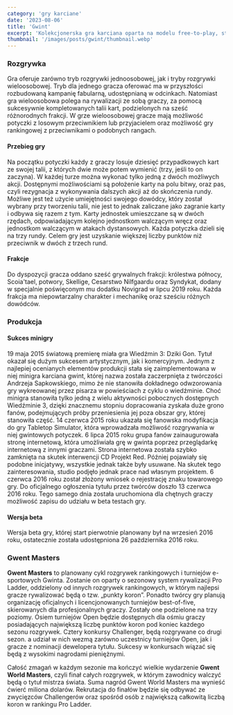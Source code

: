 ```yaml
---
category: 'gry karciane'
date: '2023-08-06'
title: 'Gwint'
excerpt: 'Kolekcjonerska gra karciana oparta na modelu free-to-play, stworzona przez polskie studio CD Projekt Red. Tytuł stanowi samodzielną, bardziej rozbudowaną wersję minigry, która po raz pierwszy pojawiła się w grze Wiedźmin 3: Dziki Gon i szybko okrzyknięta została jedną z najlepszych w historii branży.'
thumbnail: '/images/posts/gwint/thumbnail.webp'
---
```


### Rozgrywka

Gra oferuje zarówno tryb rozgrywki jednoosobowej, jak i tryby rozgrywki wieloosobowej. Tryb dla jednego gracza oferować ma w przyszłości rozbudowaną kampanię fabularną, udostępnianą w odcinkach. Natomiast gra wieloosobowa polega na rywalizacji ze sobą graczy, za pomocą sukcesywnie kompletowanych talii kart, podzielonych na sześć różnorodnych frakcji. W grze wieloosobowej gracze mają możliwość potyczki z losowym przeciwnikiem lub przyjacielem oraz możliwość gry rankingowej z przeciwnikami o podobnych rangach.

#### Przebieg gry

Na początku potyczki każdy z graczy losuje dziesięć przypadkowych kart ze swojej talii, z których dwie może potem wymienić (trzy, jeśli to on zaczyna). W każdej turze można wykonać tylko jedną z dwóch możliwych akcji. Dostępnymi możliwościami są położenie karty na polu bitwy, oraz pas, czyli rezygnacja z wykonywania dalszych akcji aż do skończenia rundy. Możliwe jest też użycie umiejętności swojego dowódcy, który został wybrany przy tworzeniu talii, nie jest to jednak zaliczane jako zagranie karty i odbywa się razem z tym. Karty jednostek umieszczane są w dwóch rzędach, odpowiadającym kolejno jednostkom walczącym wręcz oraz jednostkom walczącym w atakach dystansowych. Każda potyczka dzieli się na trzy rundy. Celem gry jest uzyskanie większej liczby punktów niż przeciwnik w dwóch z trzech rund.

#### Frakcje

Do dyspozycji gracza oddano sześć grywalnych frakcji: królestwa północy, Scoia'tael, potwory, Skellige, Cesarstwo Nilfgaardu oraz Syndykat, dodany w specjalnie poświęconym mu dodatku Novigrad w lipcu 2019 roku. Każda frakcja ma niepowtarzalny charakter i mechanikę oraz sześciu różnych dowódców.

### Produkcja

#### Sukces minigry

19 maja 2015 światową premierę miała gra Wiedźmin 3: Dziki Gon. Tytuł okazał się dużym sukcesem artystycznym, jak i komercyjnym. Jednym z najlepiej ocenianych elementów produkcji stała się zaimplementowana w niej minigra karciana gwint, której nazwa została zaczerpnięta z twórczości Andrzeja Sapkowskiego, mimo że nie stanowiła dokładnego odwzorowania gry wykreowanej przez pisarza w powieściach z cyklu o wiedźminie. Choć minigra stanowiła tylko jedną z wielu aktywności pobocznych dostępnych Wiedźminie 3, dzięki znacznemu stopniu dopracowania zyskała duże grono fanów, podejmujących próby przeniesienia jej poza obszar gry, której stanowiła część. 14 czerwca 2015 roku ukazała się fanowska modyfikacja do gry Tabletop Simulator, która wprowadzała możliwość rozgrywania w niej gwintowych potyczek. 6 lipca 2015 roku grupa fanów zainaugurowała stronę internetową, która umożliwiała grę w gwinta poprzez przeglądarkę internetową z innymi graczami. Strona internetowa została szybko zamknięta na skutek interwencji CD Projekt Red. Później pojawiały się podobne inicjatywy, wszystkie jednak także były usuwane. Na skutek tego zainteresowania, studio podjęło jednak prace nad własnym projektem. 6 czerwca 2016 roku został złożony wniosek o rejestrację znaku towarowego gry. Do oficjalnego ogłoszenia tytułu przez twórców doszło 13 czerwca 2016 roku. Tego samego dnia została uruchomiona dla chętnych graczy możliwość zapisu do udziału w beta testach gry.

#### Wersja beta

Wersja beta gry, której start pierwotnie planowany był na wrzesień 2016 roku, ostatecznie została udostępniona 26 października 2016 roku.

### Gwent Masters

**Gwent Masters** to planowany cykl rozgrywek rankingowych i turniejów e-sportowych Gwinta. Zostanie on oparty o sezonowy system rywalizacji Pro Ladder, oddzielony od innych rozgrywek rankingowych, w którym najlepsi gracze rywalizować będą o tzw. „punkty koron”. Ponadto twórcy gry planują organizację oficjalnych i licencjonowanych turniejów best-of-five, skierowanych dla profesjonalnych graczy. Zostały one podzielone na trzy poziomy. Osiem turniejów Open będzie dostępnych dla ośmiu graczy posiadających największą liczbę punktów koron pod koniec każdego sezonu rozgrywek. Cztery konkursy Challenger, będą rozgrywane co drugi sezon. a udział w nich wezmą zarówno uczestnicy turniejów Open, jak i gracze z nominacji dewelopera tytułu. Sukcesy w konkursach wiązać się będą z wysokimi nagrodami pieniężnymi.

Całość zmagań w każdym sezonie ma kończyć wielkie wydarzenie **Gwent World Masters**, czyli finał całych rozgrywek, w którym zawodnicy walczyć będą o tytuł mistrza świata. Suma nagród Gwent World Masters ma wynieść ćwierć miliona dolarów. Rekrutacja do finałów będzie się odbywać ze zwycięzców Challengerów oraz spośród osób z największą całkowitą liczbą koron w rankingu Pro Ladder.
